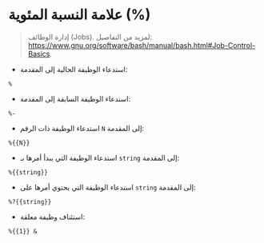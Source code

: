 # علامة النسبة المئوية (%)

> إدارة الوظائف (Jobs).
> لمزيد من التفاصيل: <https://www.gnu.org/software/bash/manual/bash.html#Job-Control-Basics>.

- استدعاء الوظيفة الحالية إلى المقدمة:

`%`

- استدعاء الوظيفة السابقة إلى المقدمة:

`%-`

- استدعاء الوظيفة ذات الرقم `N` إلى المقدمة:

`%{{N}}`

- استدعاء الوظيفة التي يبدأ أمرها بـ `string` إلى المقدمة:

`%{{string}}`

- استدعاء الوظيفة التي يحتوي أمرها على `string` إلى المقدمة:

`%?{{string}}`

- استئناف وظيفة معلقة:

`%{{1}} &`
